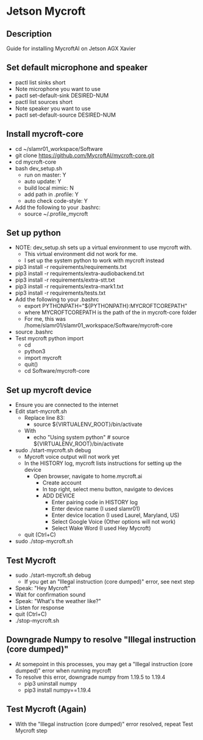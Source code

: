 # Jetson Mycroft

## Description
Guide for installing MycroftAI on Jetson AGX Xavier

## Set default microphone and speaker
* pactl list sinks short
* Note microphone you want to use
* pactl set-default-sink DESIRED-NUM
* pactl list sources short
* Note speaker you want to use
* pactl set-default-source DESIRED-NUM 

## Install mycroft-core
* cd ~/slamr01_workspace/Software
* git clone https://github.com/MycroftAI/mycroft-core.git
* cd mycroft-core
* bash dev_setup.sh
    * run on master: Y
    * auto update: Y
    * build local mimic: N
    * add path in .profile: Y
    * auto check code-style: Y
* Add the following to your .bashrc:
    * source ~/.profile_mycroft

## Set up python
* NOTE: dev_setup.sh sets up a virtual environment to use mycroft with.  
    * This virtual environment did not work for me.
    * I set up the system python to work with mycroft instead
* pip3 install -r requirements/requirements.txt
* pip3 install -r requirements/extra-audiobackend.txt
* pip3 install -r requirements/extra-stt.txt
* pip3 install -r requirements/extra-mark1.txt
* pip3 install -r requirements/tests.txt
* Add the following to your .bashrc
    * export PYTHONPATH="${PYTHONPATH}:MYCROFTCOREPATH"
    * where MYCROFTCOREPATH is the path of the in mycroft-core folder
    * For me, this was /home/slamr01/slamr01_workspace/Software/mycroft-core
* source .bashrc
* Test mycroft python import
    * cd
    * python3
    * import mycroft
    * quit()
    * cd Software/mycroft-core

## Set up mycroft device
* Ensure you are connected to the internet
* Edit start-mycroft.sh
    * Replace line 83: 
        * source ${VIRTUALENV_ROOT}/bin/activate
    * With 
        * echo "Using system python" # source ${VIRTUALENV_ROOT}/bin/activate
* sudo ./start-mycroft.sh debug
    * Mycroft voice output will not work yet
    * In the HISTORY log, mycroft lists instructions for setting up the device
        * Open browser, navigate to home.mycroft.ai
            * Create account
            * In top right, select menu button, navigate to devices
            * ADD DEVICE
                * Enter pairing code in HISTORY log
                * Enter device name (I used slamr01)
                * Enter device location (I used Laurel, Maryland, US)
                * Select Google Voice (Other options will not work)
                * Select Wake Word (I used Hey Mycroft)
    * quit (Ctrl+C)
* sudo ./stop-mycroft.sh

## Test Mycroft
* sudo ./start-mycroft.sh debug
    * If you get an "Illegal instruction (core dumped)" error, see next step
* Speak: "Hey Mycroft"
* Wait for confirmation sound
* Speak: "What's the weather like?"
* Listen for response
* quit (Ctrl+C)
* ./stop-mycroft.sh

## Downgrade Numpy to resolve "Illegal instruction (core dumped)"
* At somepoint in this processes, you may get a "Illegal instruction (core dumped)" error when running mycroft
* To resolve this error, downgrade numpy from 1.19.5 to 1.19.4
    * pip3 uninstall numpy
    * pip3 install numpy==1.19.4

## Test Mycroft (Again)
* With the "Illegal instruction (core dumped)" error resolved, repeat Test Mycroft step